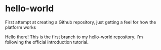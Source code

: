 # hello-world
First attempt at creating a Github repository, just getting a feel for how the platform works

Hello there! This is the first branch to my hello-world repository. I'm following the official introduction tutorial.
